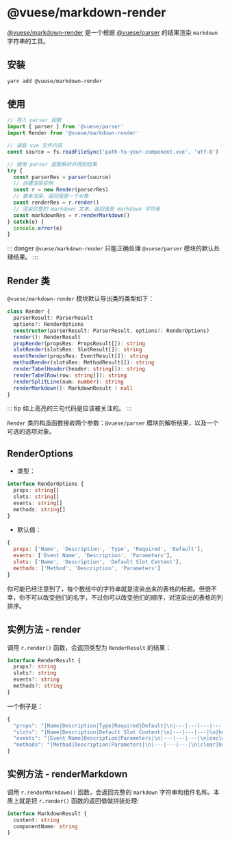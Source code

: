 # @vuese/markdown-render

[@vuese/markdown-render](/zh/markdown-render) 是一个根据 [@vuese/parser](/zh/parser) 的结果渲染 `markdown` 字符串的工具。

## 安装

```sh
yarn add @vuese/markdown-render
```

## 使用

```js {11-15}
// 导入 parser 函数
import { parser } from '@vuese/parser'
import Render from '@vuese/markdown-render'

// 读取 vue 文件内容
const source = fs.readFileSync('path-to-your-component.vue', 'utf-8')

// 使用 parser 函数解析并得到结果
try {
  const parserRes = parser(source)
  // 创建渲染实例
  const r = new Render(parserRes)
  // 基本渲染，返回值是一个对象
  const renderRes = r.render()
  // 渲染完整的 markdown 文本，返回值是 markdown 字符串
  const markdownRes = r.renderMarkdown()
} catch(e) {
  console.error(e)
}
```

::: danger
`@vuese/markdown-render` 只能正确处理 `@vuese/parser` 模块的默认处理结果。
:::

## Render 类

`@vuese/markdown-render` 模块默认导出类的类型如下：

```ts {4,5,13}
class Render {
  parserResult: ParserResult
  options?: RenderOptions
  constructor(parserResult: ParserResult, options?: RenderOptions)
  render(): RenderResult
  propRender(propsRes: PropsResult[]): string
  slotRender(slotsRes: SlotResult[]): string
  eventRender(propsRes: EventResult[]): string
  methodRender(slotsRes: MethodResult[]): string
  renderTabelHeader(header: string[]): string
  renderTabelRow(row: string[]): string
  renderSplitLine(num: number): string
  renderMarkdown(): MarkdownResult | null
}
```

::: tip
如上高亮的三句代码是应该被关注的。
:::

`Render` 类的构造函数接收两个参数：`@vuese/parser` 模块的解析结果，以及一个可选的选项对象。

## RenderOptions

* 类型：

```ts
interface RenderOptions {
  props: string[]
  slots: string[]
  events: string[]
  methods: string[]
}
```

* 默认值：

```js
{
  props: ['Name', 'Description', 'Type', 'Required', 'Default'],
  events: ['Event Name', 'Description', 'Parameters'],
  slots: ['Name', 'Description', 'Default Slot Content'],
  methods: ['Method', 'Description', 'Parameters']
}
```

你可能已经注意到了，每个数组中的字符串就是渲染出来的表格的标题。但很不幸，你不可以改变他们的名字，不过你可以改变他们的顺序，对渲染出的表格的列排序。

## 实例方法 - render

调用 `r.render()` 函数，会返回类型为 `RenderResult` 的结果：

```ts
interface RenderResult {
  props?: string
  slots?: string
  events?: string
  methods?: string
}
```

一个例子是：

```js
{
  "props": "|Name|Description|Type|Required|Default|\n|---|---|---|---|---|\n|name|The name of the form, up to 8 characters|`String` / `Number`|`true`|-|\n",
  "slots": "|Name|Description|Default Slot Content|\n|---|---|---|\n|header|Form header|`<th>title</th>`|\n",
  "events": "|Event Name|Description|Parameters|\n|---|---|---|\n|onclear|Fire when the form is cleared| The argument is a boolean value representing xxx|\n",
  "methods": "|Method|Description|Parameters|\n|---|---|---|\n|clear|Used to manually clear the form|-|\n"
}
```

## 实例方法 - renderMarkdown

调用 `r.renderMarkdown()` 函数，会返回完整的 `markdown` 字符串和组件名称。本质上就是把 `r.render()` 函数的返回值做拼装处理:

```ts
interface MarkdownResult {
  content: string
  componentName: string
}
```
